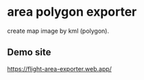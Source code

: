 # area polygon exporter

create map image by kml (polygon).

## Demo site
https://flight-area-exporter.web.app/
